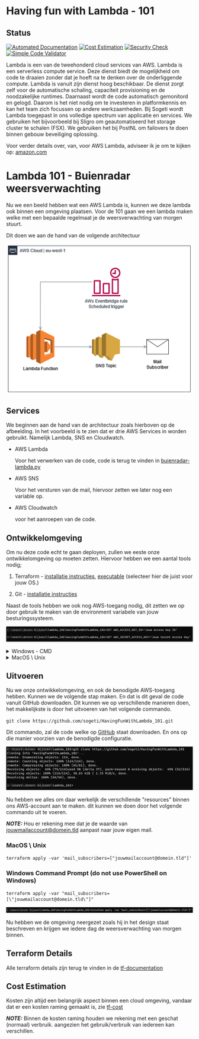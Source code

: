 # Having fun with Lambda - 101

## Status

[![Automated Documentation](https://github.com/sogeti/HavingFunWithLambda_101/actions/workflows/Automated_Documentation.yaml/badge.svg?branch=main)](https://github.com/sogeti/HavingFunWithLambda_101/actions/workflows/Automated_Documentation.yaml)
[![Cost Estimation](https://github.com/sogeti/HavingFunWithLambda_101/actions/workflows/Cost_quote.yaml/badge.svg?branch=main)](https://github.com/sogeti/HavingFunWithLambda_101/actions/workflows/Cost_quote.yaml)
[![Security Check](https://github.com/sogeti/HavingFunWithLambda_101/actions/workflows/Security_Check.yaml/badge.svg?branch=main)](https://github.com/sogeti/HavingFunWithLambda_101/actions/workflows/Security_Check.yaml)
[![Simple Code Validator](https://github.com/sogeti/HavingFunWithLambda_101/actions/workflows/Simple_Code_Validator.yaml/badge.svg?branch=main)](https://github.com/sogeti/HavingFunWithLambda_101/actions/workflows/Simple_Code_Validator.yaml)

Lambda is een van de tweehonderd cloud services van AWS. Lambda is een serverless compute service. Deze dienst biedt de mogelijkheid om code te draaien zonder dat je hoeft na te denken over de onderliggende compute. Lambda is vanuit zijn dienst hoog beschikbaar. De dienst zorgt zelf voor de automatische schaling, capaciteit provisioning en de noodzakelijke runtimes. Daarnaast wordt de code automatisch gemonitord en gelogd. Daarom is het niet nodig om te investeren in platformkennis en kan het team zich focussen op andere werkzaamheden.
Bij Sogeti wordt Lambda toegepast in ons volledige spectrum van applicatie en services. We gebruiken het bijvoorbeeld bij Sligro om geautomatiseerd het storage cluster te schalen (FSX). We gebruiken het bij PostNL om failovers te doen binnen gebouw beveiliging oplossing.

Voor verder details over, van, voor AWS Lambda, adviseer ik je om te kijken op: [amazon.com](https://aws.amazon.com/lambda/)

# Lambda 101 - Buienradar weersverwachting

Nu we een beeld hebben wat een AWS Lambda is, kunnen we deze lambda ook binnen een omgeving plaatsen. Voor de 101 gaan we een lambda maken welke met een bepaalde regelmaat je de weersverwachting van morgen stuurt.

Dit doen we aan de hand van de volgende architectuur

![ ](./documentation/lambda_101.png)

## Services

We beginnen aan de hand van de architectuur zoals hierboven op de afbeelding. In het voorbeeld is te zien dat er drie AWS Services in worden gebruikt. Namelijk Lambda, SNS en Cloudwatch.

- AWS Lambda

    Voor het verwerken van de code, code is terug te vinden in [buienradar-lambda.py](./buienradar/buienradar-lambda.py)

- AWS SNS

    Voor het versturen van de mail, hiervoor zetten we later nog een variable op.

- AWS Cloudwatch

    voor het aanroepen van de code.

## Ontwikkelomgeving

Om nu deze code echt te gaan deployen, zullen we eeste onze ontwikkelomgeving op moeten zetten.
Hiervoor hebben we een aantal tools nodig;

1. Terraform - [installatie instructies](https://learn.hashicorp.com/tutorials/terraform/install-cli), [executable](https://releases.hashicorp.com/terraform/1.2.2) (selecteer hier de juist voor jouw OS.)

2. Git - [installatie instructies](https://github.com/git-guides/install-git)

Naast de tools hebben we ook nog AWS-toegang nodig, dit zetten we op door gebruik te maken van de environment variabele van jouw besturingssysteem.

![ ](./documentation/lambda_101_screenshot_1.png)

<details>
  <summary>
  Windows - CMD
  </summary>

    SET AWS_ACCESS_KEY_ID='Jouw Access Key ID'
    SET AWS_SECRET_ACCESS_KEY='Jouw Secret Access Key'

</details>

<details>
  <summary>
  MacOS \ Unix
  </summary>

    export AWS_ACCESS_KEY_ID='Jouw Access Key ID'
    export AWS_SECRET_ACCESS_KEY='Jow Secret Access Key'

</details>

## Uitvoeren

Nu we onze ontwikkelomgeving, en ook de benodigde AWS-toegang hebben. Kunnen we de volgende stap maken. En dat is dit geval de code vanuit GitHub downloaden. Dit kunnen we op verschillende manieren doen, het makkelijkste is door het uitvoeren van het volgende commando.

`git clone https://github.com/sogeti/HavingFunWithLambda_101.git`

Dit commando, zal de code welke op [GitHub](https://github.com/sogeti/HavingFunWithLambda_101) staat downloaden. En ons op die manier voorzien van de benodigde configuratie.

![ ](./documentation/lambda_101_screenshot_2.png)

Nu hebben we alles om daar werkelijk de verschillende "resources" binnen ons AWS-account aan te maken. dit kunnen we doen door het volgende commando uit te voeren.

**_NOTE:_** Hou er rekening mee dat je de waarde van jouwmailaccount@domein.tld aanpast naar jouw eigen mail.

### MacOS \ Unix

    terraform apply -var 'mail_subscribers=["jouwmailaccount@domein.tld"]'

### Windows Command Prompt (do not use PowerShell on Windows)

    terraform apply -var "mail_subscribers=[\"jouwmailaccount@domein.tld\"]"

![ ](./documentation/lambda_101_screenshot_3.png)

Nu hebben we de omgeving neergezet zoals hij in het design staat beschreven en krijgen we iedere dag de weersverwachting van morgen binnen.

## Terraform Details

Alle terraform details zijn terug te vinden in de [tf-documentation](tf-documentation.md)

## Cost Estimation

Kosten zijn altijd een belangrijk aspect binnen een cloud omgeving, vandaar dat er een kosten raming gemaakt is, zie [tf-cost](tf-cost.md)

**_NOTE:_** Binnen de kosten raming houden we rekening met een geschat (normaal) verbruik. aangezien het gebruik/verbruik van iedereen kan verschillen.
